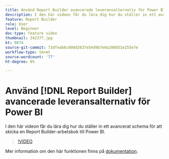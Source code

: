 ```yaml
---
title: Använd Report Builder avancerade leveransalternativ för Power BI
description: I den här videon får du lära dig hur du ställer in ett avancerat schema för att skicka en Report Builder-arbetsbok till Power BI.
feature: Report Builder
role: User
level: Beginner
doc-type: feature video
thumbnail: 342377.jpg
kt: 9874
source-git-commit: 73dfeab6c698d2637e54d9b7e0a280d51e155e7e
workflow-type: tm+mt
source-wordcount: '77'
ht-degree: 0%

---
```



# Använd [!DNL Report Builder] avancerade leveransalternativ för Power BI

I den här videon får du lära dig hur du ställer in ett avancerat schema för att skicka en Report Builder-arbetsbok till Power BI.

>[!VIDEO](https://video.tv.adobe.com/v/342377/?quality=12&learn=on)

Mer information om den här funktionen finns på [dokumentation](https://experienceleague.adobe.com/docs/analytics/analyze/report-builder/publish-powerbi/power-bi.html?lang=en).